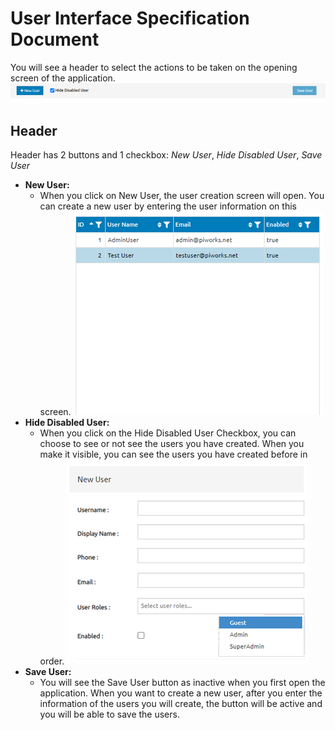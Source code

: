 # User Interface Specification Document
You will see a header to select the actions to be taken on the opening screen of the application.
![UI](https://github.com/shrgrl/UI-Spec/blob/master/img/img1.png?raw=true)

## Header
Header has 2 buttons and 1 checkbox: <i>New User</i>, <i> Hide Disabled User</i>, <i>Save User</i>

* <strong>New User:</strong>
  * When you click on New User, the user creation screen will open. You can create a new user by entering the user information on this screen.
  ![UI](https://github.com/shrgrl/UI-Spec/blob/master/img/img2.png?raw=true)
* <strong>Hide Disabled User:</strong>
  * When you click on the Hide Disabled User Checkbox, you can choose to see or not see the users you have created. When you make it visible, you can see the users you have created before in order.
  ![UI](https://github.com/shrgrl/UI-Spec/blob/master/img/img3.png?raw=true)
* <strong>Save User:</strong>
  * You will see the Save User button as inactive when you first open the application. When you want to create a new user, after you enter the information of the users you will create, the button will be active and you will be able to save the users.
